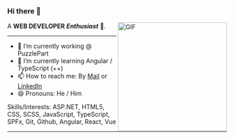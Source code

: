 ### Hi there 👋

<img align="right" height="250" alt="GIF" src="https://i.pinimg.com/originals/e4/26/70/e426702edf874b181aced1e2fa5c6cde.gif" />

<!--
**siifux/siifux** is a ✨ _special_ ✨ repository because its `README.md` (this file) appears on your GitHub profile.
-->

A **WEB DEVELOPER** ***Enthusiast*** 🚀.

----

- 🔭 I’m currently working @ PuzzlePart
- 🌱 I’m currently learning Angular / TypeScript (++)
- 📫 How to reach me: By [Mail](mailto:sindrefuru@hotmail.no?subject=[GitHub]%20Visitor) or [LinkedIn](https://www.linkedin.com/in/sindrefurulund/)
- 😄 Pronouns: He / Him

Skills/Interests: ASP.NET, HTML5, CSS, SCSS, JavaScript, TypeScript, SPFx, Git, Github, Angular, React, Vue

----
